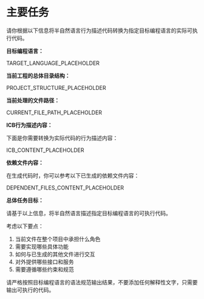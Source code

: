 # 主要任务

请你根据以下信息将半自然语言行为描述代码转换为指定目标编程语言的实际可执行代码。

**目标编程语言：**

TARGET_LANGUAGE_PLACEHOLDER

**当前工程的总体目录结构：**

PROJECT_STRUCTURE_PLACEHOLDER

**当前处理的文件路径：**

CURRENT_FILE_PATH_PLACEHOLDER

**ICB行为描述内容：**

下面是你需要转换为实际代码的行为描述内容：

ICB_CONTENT_PLACEHOLDER

**依赖文件内容：**

在生成代码时，你可以参考以下已生成的依赖文件内容：

DEPENDENT_FILES_CONTENT_PLACEHOLDER

**总体任务目标：**

请基于以上信息，将半自然语言描述指定目标编程语言的可执行代码。

考虑以下要点：

1. 当前文件在整个项目中承担什么角色
2. 需要实现哪些具体功能
3. 如何与已生成的其他文件进行交互
4. 对外提供哪些接口和服务
5. 需要遵循哪些约束和规范

请严格按照目标编程语言的语法规范输出结果，不要添加任何解释性文字，只需要输出可执行的代码。
